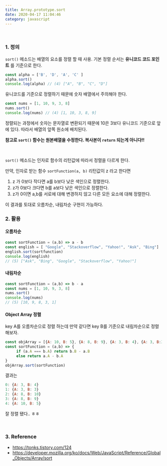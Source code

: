 ```yaml
---
title: Array.prototype.sort
date: 2020-04-17 11:04:46
category: javascript
---
```


<br/>

### 1. 정의

 `sort()` 메소드는 배열의 요소를 정렬 할 때 사용. 기본 정렬 순서는 **유니코드 코드 포인트** 를 기준으로 한다.

```javascript
const alpha = ['B', 'D', 'A', 'C' ]
alpha.sort()
console.log(alpha) // (4) ["A", "B", "C", "D"]
```

유니코드를 기준으로 정렬하기 때문에 숫자 배열에서 주의해야 한다.

```javascript
const nums = [1, 10, 9, 3, 8]
nums.sort()
console.log(nums) // (4) [1, 10, 3, 8, 9]
```

정렬되는 과정에서 숫자는 문자열로 변환되기 때문에 10은 3보다 유니코드 기준으로 앞에 있다. 따라서 배열의 앞쪽 원소에 배치된다.

**참고로 `sort()` 함수는 원본배열을 수정한다. 복사본이 `return`  되는게 아니다!!**

<br/>

`sort()` 메소드는 인자로 함수의 리턴값에 따라서 정렬을 다르게 한다.

만약, 인자로 받는 함수 `sortFunction(a, b)` 리턴값이 z 라고 한다면

1. z 가 0보다 작다면 a를 b보다 낮은 색인으로 정렬한다.
2. z가 0보다 크다면 b를 a보다 낮은 색인으로 정렬한다.
3. z가 0이면 a,b를 서로에 대해 변경하지 않고 다른 모든 요소에 대해 정렬한다.

이 결과를 토대로 오름차순, 내림차순 구현이 가능하다.

### 2. 활용

#### 오름차순

```javascript
const sortFunction = (a,b) => a - b 
const english = [ "Google", "Stackoverflow", "Yahoo!", "Ask", "Bing"]
english.sort(sortfunction)
console.log(english) 
// (5) ["Ask", "Bing", "Google", "Stackoverflow", "Yahoo!"]
```

#### 내림차순

```javascript
const sortFunction = (a,b) => b - a 
const nums = [1, 10, 9, 3, 8]
nums.sort()
console.log(nums)
// (5) [10, 9, 8, 3, 1]
```

#### Object Array 정렬

key A를 오름차순으로 정렬 하는데 만약 같다면 key B를 기준으로 내림차순으로 정렬 해보자.

```javascript
const objArray = [{A: 10, B: 5}, {A: 8, B: 9}, {A: 3, B: 4}, {A: 3, B:3}, {A: 8, B: 10}]
const sortFunction = (a,b) => {
     if (a.A === b.A) return b.B - a.B
     else return a.A - b.A
}
objArray.sort(sortFunction)
```

결과는

```javascript
0: {A: 3, B: 4}
1: {A: 3, B: 3}
2: {A: 8, B: 10}
3: {A: 8, B: 9}
4: {A: 10, B: 5}
```

잘 정렬 됐다.. ㅎㅎ

</br>

### 3. Reference

- https://tonks.tistory.com/124
- https://developer.mozilla.org/ko/docs/Web/JavaScript/Reference/Global_Objects/Array/sort

